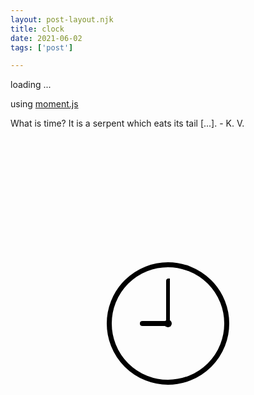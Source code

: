 ```yaml
---
layout: post-layout.njk
title: clock
date: 2021-06-02
tags: ['post']

---
```

<!-- Excerpt Start -->

<p id="clock">loading ...</p>
<script src="https://code.jquery.com/jquery-3.6.0.min.js"></script>
<script src="https://cdnjs.cloudflare.com/ajax/libs/moment.js/2.29.1/moment.min.js"></script>

<script>
console.log(moment().format('MMMM Do YYYY, h:mm:ss a'))

function update() {
  $('#clock').html(moment().format('MMMM Do YYYY, h:mm:ss a'));
}

setInterval(update, 500);

</script>


<!-- Excerpt End -->

using <a href='https://momentjs.com/'>moment.js</a>

What is time? It is a serpent which eats its tail [...]. - K. V.

<style>

    .face::after {
      position: absolute;
      top: 50%;
      left: 50%;
      width: 12px;
      height: 12px;
      margin: -6px 0 0 -6px;
      background: black;
      border-radius: 6px;
      content: "";
      display: block;
    
    }

    #over {
        transform: translate(0,300px);
    }
    .circle {
        
        width: 180px;
        height: 180px;
        margin: 0 auto;
        border: 8px solid black;
        border-radius: 50%;
        transform:translate(0,-100px)
    }
    #second, #minute, #hour {
      transform-origin: 50% 100%;
      margin: -40% -1px 0 0;
      padding: 40% 1px 0;
      width: 0;
      height: 0;
      position: absolute;
      top: 50%;
      left: 50%;
      background: black;
      border-radius: 4px 0 0 4px;
    }
    #hour {
      margin: -4px 0 -4px -25%;
      padding: 4px 0 4px 25%;
      transform-origin: 100% 50%;
    }
    #minute {
      margin: -40% -3px 0;
      padding: 40% 3px 0;
    }
    #second {
      margin: -40% -1px 0 0;
      padding: 40% 1px 0;
    }
    footer {
      transform: translate(0,200px);
    }
    </style>
   

<body>
        <div id='over'>
            <div class="circle">
                <div class='face'>
                    <div id="hour" class="hour"></div>
                    <div id="minute" class="minute"></div>
                    <div id="second" class="second"></div>
                </div>
            </div>
        </div>
    <script>
        $(function() {
        function updateClock(){
            var now = moment(),
                second = now.seconds() * 6,
                minute = now.minutes() * 6 + second / 60,
                hour = ((now.hours() % 12) / 12) * 360 + 90 + minute / 12;
            $('#hour').css("transform", "rotate(" + hour + "deg)");
            $('#minute').css("transform", "rotate(" + minute + "deg)");
            $('#second').css("transform", "rotate(" + second + "deg)");
        }
        setInterval(updateClock, 100);
    });
    </script>
</body>